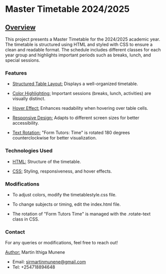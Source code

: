 # Master Timetable 2024/2025
## [Overview](#Overview)

This project presents a Master Timetable for the 2024/2025 academic year. The timetable is structured using HTML and styled with CSS to ensure a clean and readable format. The schedule includes different classes for each year group and highlights important periods such as breaks, lunch, and special sessions.

### Features

- [Structured Table Layout:](#StructuredTableLayout) Displays a well-organized timetable.

- [Color Highlighting:](#ColorHighlighting) Important sessions (breaks, lunch, activities) are visually distinct.

- [Hover Effect:](#HoverEffect) Enhances readability when hovering over table cells.

- [Responsive Design:](#ResponsiveDesign) Adapts to different screen sizes for better accessibility.

- [Text Rotation:](#TextRotation) "Form Tutors: Time" is rotated 180 degrees counterclockwise for better visualization.

### Technologies Used

- [HTML:](#HTML) Structure of the timetable.

- [CSS:](#CSS) Styling, responsiveness, and hover effects.

### Modifications

- To adjust colors, modify the timetablestyle.css file.

- To change subjects or timing, edit the index.html file.

- The rotation of "Form Tutors Time" is managed with the .rotate-text class in CSS.

### Contact

For any queries or modifications, feel free to reach out!

[Author:](#Author) Martin Ithiga Munene
- Email: sirmartinmunene@gmail.com
- Tel: +254718894648

